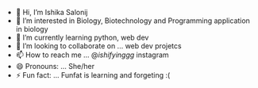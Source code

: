 - 👋 Hi, I’m Ishika Salonij
- 👀 I’m interested in Biology, Biotechnology and Programming application in biology
- 🌱 I’m currently learning python, web dev
- 💞️ I’m looking to collaborate on ... web dev projetcs
- 📫 How to reach me ... @_ishifyinggg_ instagram
- 😄 Pronouns: ... She/her
- ⚡ Fun fact: ... Funfat is learning and forgeting :(

<!---
OkIshika/OkIshika is a ✨ special ✨ repository because its `README.md` (this file) appears on your GitHub profile.
You can click the Preview link to take a look at your changes.
--->

